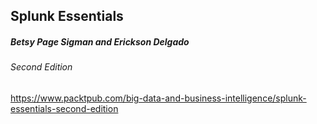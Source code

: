## Splunk Essentials
##### Betsy Page Sigman and Erickson Delgado
###### Second Edition

https://www.packtpub.com/big-data-and-business-intelligence/splunk-essentials-second-edition
